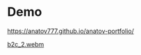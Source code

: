 # Demo
https://anatov777.github.io/anatov-portfolio/


[b2c_2.webm](https://user-images.githubusercontent.com/44294542/209048161-f94d9a07-d23a-4af1-b78d-78da35744c8c.webm)
